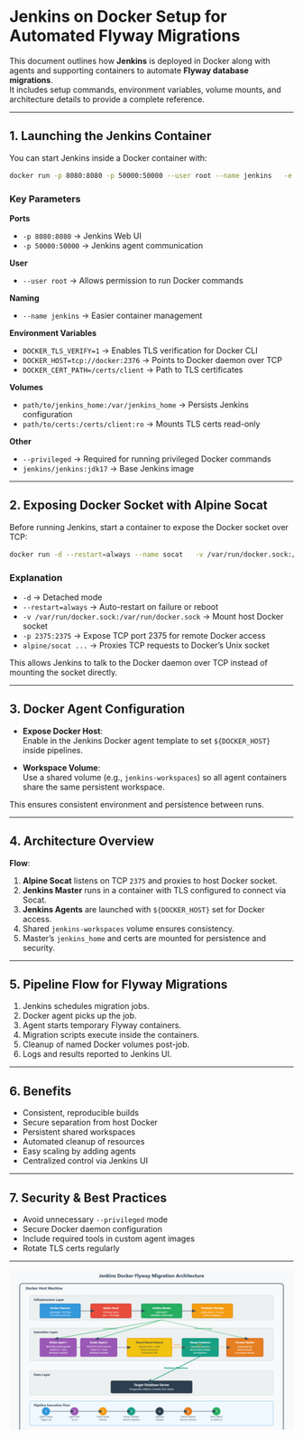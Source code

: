 # Jenkins on Docker Setup for Automated Flyway Migrations

This document outlines how **Jenkins** is deployed in Docker along with agents and supporting containers to automate **Flyway database migrations**.  
It includes setup commands, environment variables, volume mounts, and architecture details to provide a complete reference.

---

## 1. Launching the Jenkins Container

You can start Jenkins inside a Docker container with:

```bash
docker run -p 8080:8080 -p 50000:50000 --user root --name jenkins   -e DOCKER_TLS_VERIFY=1   -e DOCKER_HOST=tcp://docker:2376   -e DOCKER_CERT_PATH=/certs/client   -v path/to/jenkins_home:/var/jenkins_home   -v path/to/certs:/certs/client:ro   --privileged   jenkins/jenkins:jdk17
```

### Key Parameters

**Ports**
- `-p 8080:8080` → Jenkins Web UI  
- `-p 50000:50000` → Jenkins agent communication

**User**
- `--user root` → Allows permission to run Docker commands

**Naming**
- `--name jenkins` → Easier container management

**Environment Variables**
- `DOCKER_TLS_VERIFY=1` → Enables TLS verification for Docker CLI  
- `DOCKER_HOST=tcp://docker:2376` → Points to Docker daemon over TCP  
- `DOCKER_CERT_PATH=/certs/client` → Path to TLS certificates

**Volumes**
- `path/to/jenkins_home:/var/jenkins_home` → Persists Jenkins configuration  
- `path/to/certs:/certs/client:ro` → Mounts TLS certs read-only

**Other**
- `--privileged` → Required for running privileged Docker commands  
- `jenkins/jenkins:jdk17` → Base Jenkins image

---

## 2. Exposing Docker Socket with Alpine Socat

Before running Jenkins, start a container to expose the Docker socket over TCP:

```bash
docker run -d --restart=always --name socat   -v /var/run/docker.sock:/var/run/docker.sock   -p 2375:2375   alpine/socat tcp-listen:2375,fork,reuseaddr unix-connect:/var/run/docker.sock
```

### Explanation
- `-d` → Detached mode  
- `--restart=always` → Auto-restart on failure or reboot  
- `-v /var/run/docker.sock:/var/run/docker.sock` → Mount host Docker socket  
- `-p 2375:2375` → Expose TCP port 2375 for remote Docker access  
- `alpine/socat ...` → Proxies TCP requests to Docker’s Unix socket

This allows Jenkins to talk to the Docker daemon over TCP instead of mounting the socket directly.

---

## 3. Docker Agent Configuration

- **Expose Docker Host**:  
  Enable in the Jenkins Docker agent template to set `${DOCKER_HOST}` inside pipelines.
  
- **Workspace Volume**:  
  Use a shared volume (e.g., `jenkins-workspaces`) so all agent containers share the same persistent workspace.

This ensures consistent environment and persistence between runs.

---

## 4. Architecture Overview

**Flow**:
1. **Alpine Socat** listens on TCP `2375` and proxies to host Docker socket.
2. **Jenkins Master** runs in a container with TLS configured to connect via Socat.
3. **Jenkins Agents** are launched with `${DOCKER_HOST}` set for Docker access.
4. Shared `jenkins-workspaces` volume ensures consistency.
5. Master’s `jenkins_home` and certs are mounted for persistence and security.

---

## 5. Pipeline Flow for Flyway Migrations

1. Jenkins schedules migration jobs.  
2. Docker agent picks up the job.  
3. Agent starts temporary Flyway containers.  
4. Migration scripts execute inside the containers.  
5. Cleanup of named Docker volumes post-job.  
6. Logs and results reported to Jenkins UI.

---

## 6. Benefits

- Consistent, reproducible builds
- Secure separation from host Docker
- Persistent shared workspaces
- Automated cleanup of resources
- Easy scaling by adding agents
- Centralized control via Jenkins UI

---

## 7. Security & Best Practices

- Avoid unnecessary `--privileged` mode
- Secure Docker daemon configuration
- Include required tools in custom agent images
- Rotate TLS certs regularly
---

![Flyway Jenkins Architecture](flyway_setup.png)